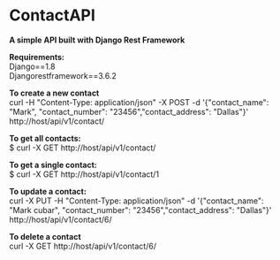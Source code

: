 # ContactAPI

<p><b>A simple API built with Django Rest Framework</b></p>

<p>
<b>Requirements:</b><br>
Django==1.8<br>
Djangorestframework==3.6.2<br>
</p>
<p>
<b>To create a new contact</b> <br>
curl -H "Content-Type: application/json" -X POST -d '{"contact_name": "Mark", "contact_number": "23456","contact_address": "Dallas"}' http://host/api/v1/contact/
</p>

<p>
<b>To get all contacts:</b><br>
$ curl -X GET http://host/api/v1/contact/
</p>

<p>
<b>To get a single contact:</b><br>
$ curl -X GET http://host/api/v1/contact/1
</p>

<p>
<b>To update a contact:</b> <br>
curl -X PUT -H "Content-Type: application/json" -d '{"contact_name": "Mark cubar", "contact_number": "23456","contact_address": "Dallas"}' http://host/api/v1/contact/6/
</p>

<p>
<b>To delete a contact</b> <br>
curl -X GET http://host/api/v1/contact/6/
</p>
